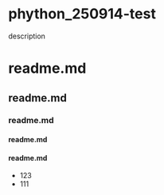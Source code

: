 # phython_250914-test
description
# readme.md
## readme.md
### readme.md
#### readme.md
#### readme.md
- 123
- 111
    
